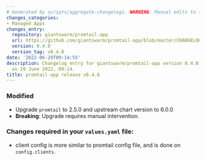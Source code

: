 ```yaml
---
# Generated by scripts/aggregate-changelogs. WARNING: Manual edits to this files will be overwritten.
changes_categories:
- Managed Apps
changes_entry:
  repository: giantswarm/promtail-app
  url: https://github.com/giantswarm/promtail-app/blob/master/CHANGELOG.md#040---2022-06-23
  version: 0.4.0
  version_tag: v0.4.0
date: '2022-06-29T09:14:55'
description: Changelog entry for giantswarm/promtail-app version 0.4.0, published
  on 29 June 2022, 09:14.
title: promtail-app release v0.4.0
---
```


### Modified
- Upgrade `promtail` to 2.5.0 and upstream chart version to 6.0.0
- **Breaking**: Upgrade requires manual intervention.
### Changes required in your `values.yaml` file:
- client config is more similar to promtail config file, and is done on `config.clients`.
